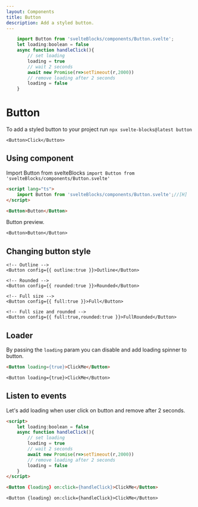 ```yaml
---
layout: Components
title: Button
description: Add a styled button.
---
```

```js [CODE]
    import Button from 'svelteBlocks/components/Button.svelte';
    let loading:boolean = false
    async function handleClick(){
        // set loading
        loading = true
        // wait 2 seconds
        await new Promise(r=>setTimeout(r,2000))
        // remove loading after 2 seconds
        loading = false
    }
```
# Button
To add a styled button to your project run `npx svelte-blocks@latest button`
```svelte [ADD]
<Button>Click</Button>
```

## Using component
Import Button from svelteBlocks `import Button from 'svelteBlocks/components/Button.svelte'`
```html
<script lang="ts">
    import Button from 'svelteBlocks/components/Button.svelte';//[H]
</script>

<Button>Button</Button>
```
Button preview.
```svelte [ADD]
<Button>Button</Button>
```

## Changing button style
```svelte [ALL]
<!-- Outline -->
<Button config={{ outline:true }}>Outline</Button>
```
```svelte [ALL]
<!-- Rounded -->
<Button config={{ rounded:true }}>Rounded</Button>
```
```svelte [ALL]
<!-- Full size -->
<Button config={{ full:true }}>Full</Button>
```
```svelte [ALL]
<!-- Full size and rounded -->
<Button config={{ full:true,rounded:true }}>FullRounded</Button>
```

## Loader
By passing the `loading` param you can disable and add loading spinner to button.
```html
<Button loading={true}>ClickMe</Button>
```
```svelte [ADD]
<Button loading={true}>ClickMe</Button>
```

## Listen to events
Let's add loading when user click on button and remove after 2 seconds.
```html
<script>
    let loading:boolean = false
    async function handleClick(){
        // set loading
        loading = true
        // wait 2 seconds
        await new Promise(r=>setTimeout(r,2000))
        // remove loading after 2 seconds
        loading = false
    }
</script>

<Button {loading} on:click={handleClick}>ClickMe</Button>
```
```svelte [ADD]
<Button {loading} on:click={handleClick}>ClickMe</Button>
```
